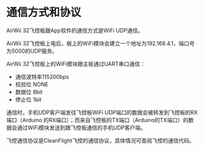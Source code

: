 # 通信方式和协议

AirWii 32飞控板跟App软件的通信方式是WiFi UDP通信。

AirWii 32飞控板上电后，板上的WiFi模块会建立一个地址为192.168.4.1，端口号为5000的UDP服务。

AirWii 32飞控板上的WiFi模块跟主板通过UART串口通信：
* 通信波特率115200bps
* 校验位 NONE
* 数据位 8bit
* 停止位 1bit

通信时，手机UDP客户端发往飞控板WiFi UDP端口的数据会被转发到飞控板的RX端口（Arduino 的RX端口）；而来自飞控板的TX端口（Arduino的TX端口）的数据会通过WiFi模块发送到跟飞控板通信的手机UDP客户端。

飞控通信协议是CleanFlight飞控的通信协议，具体情况可查阅飞控的通信代码。
